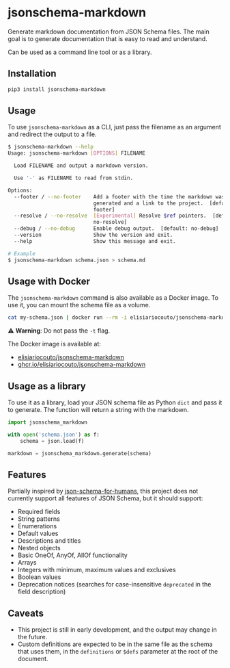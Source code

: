 # jsonschema-markdown

Generate markdown documentation from JSON Schema files. The main goal is to generate
documentation that is easy to read and understand.

Can be used as a command line tool or as a library.

## Installation

```bash
pip3 install jsonschema-markdown
```

## Usage

To use `jsonschema-markdown` as a CLI, just pass the filename as an argument and redirect
the output to a file.

```bash
$ jsonschema-markdown --help
Usage: jsonschema-markdown [OPTIONS] FILENAME

  Load FILENAME and output a markdown version.

  Use '-' as FILENAME to read from stdin.

Options:
  --footer / --no-footer    Add a footer with the time the markdown was
                            generated and a link to the project.  [default:
                            footer]
  --resolve / --no-resolve  [Experimental] Resolve $ref pointers.  [default:
                            no-resolve]
  --debug / --no-debug      Enable debug output.  [default: no-debug]
  --version                 Show the version and exit.
  --help                    Show this message and exit.

# Example
$ jsonschema-markdown schema.json > schema.md
```

## Usage with Docker
The `jsonschema-markdown` command is also available as a Docker image. To use it, you can mount the schema file as a volume.

```bash
cat my-schema.json | docker run --rm -i elisiariocouto/jsonschema-markdown - > schema.md
```
⚠️ **Warning**: Do not pass the `-t` flag.

The Docker image is available at:
 - [elisiariocouto/jsonschema-markdown](https://hub.docker.com/r/elisiariocouto/jsonschema-markdown)
 - [ghcr.io/elisiariocouto/jsonschema-markdown](https://ghcr.io/elisiariocouto/jsonschema-markdown)

## Usage as a library

To use it as a library, load your JSON schema file as Python `dict` and pass it to generate.
The function will return a string with the markdown.

```python
import jsonschema_markdown

with open('schema.json') as f:
    schema = json.load(f)

markdown = jsonschema_markdown.generate(schema)
```

## Features

Partially inspired by [json-schema-for-humans](https://github.com/coveooss/json-schema-for-humans),
this project does not currently support all features of JSON Schema, but it should support:

  - Required fields
  - String patterns
  - Enumerations
  - Default values
  - Descriptions and titles
  - Nested objects
  - Basic OneOf, AnyOf, AllOf functionality
  - Arrays
  - Integers with minimum, maximum values and exclusives
  - Boolean values
  - Deprecation notices (searches for case-insensitive `deprecated` in the field description)

## Caveats
  - This project is still in early development, and the output may change in the future.
  - Custom definitions are expected to be in the same file as the schema that uses them,
    in the `definitions` or `$defs` parameter at the root of the document.
